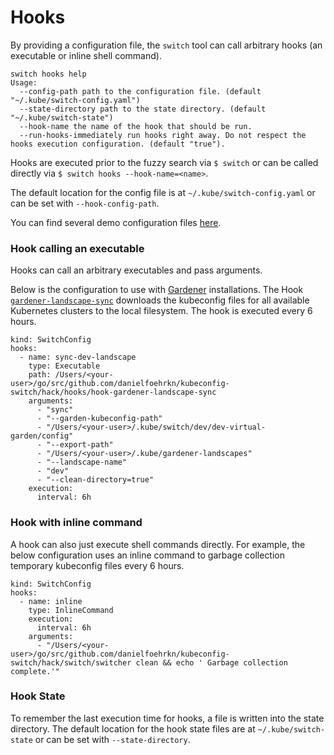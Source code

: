 # Hooks

By providing a configuration file, the `switch` tool can call arbitrary hooks (an executable or inline shell command).

```
switch hooks help
Usage:
  --config-path path to the configuration file. (default "~/.kube/switch-config.yaml")
  --state-directory path to the state directory. (default "~/.kube/switch-state")
  --hook-name the name of the hook that should be run.
  --run-hooks-immediately run hooks right away. Do not respect the hooks execution configuration. (default "true").
```

Hooks are executed prior to the fuzzy search via `$ switch` or can be called directly via `$ switch hooks --hook-name=<name>`.

The default location for the config file is at `~/.kube/switch-config.yaml` or can be set with `--hook-config-path`.
 
You can find several demo configuration files [here](https://github.com/danielfoehrKn/kubeconfig-switch/tree/master/resources/demo-configs).

### Hook calling an executable

Hooks can call an arbitrary executables and pass arguments.

Below is the configuration to use with [Gardener](https://github.com/gardener/gardener) installations.
The Hook [`gardener-landscape-sync`](https://github.com/danielfoehrKn/kubeconfig-switch/tree/master/hooks/gardener-landscape-sync) downloads the 
kubeconfig files for all available Kubernetes clusters to the local filesystem.
The hook is executed every 6 hours. 

```
kind: SwitchConfig
hooks:
  - name: sync-dev-landscape
    type: Executable
    path: /Users/<your-user>/go/src/github.com/danielfoehrkn/kubeconfig-switch/hack/hooks/hook-gardener-landscape-sync
    arguments:
      - "sync"
      - "--garden-kubeconfig-path"
      - "/Users/<your-user>/.kube/switch/dev/dev-virtual-garden/config"
      - "--export-path"
      - "/Users/<your-user>/.kube/gardener-landscapes"
      - "--landscape-name"
      - "dev"
      - "--clean-directory=true"
    execution:
      interval: 6h
```

### Hook with inline command

A hook can also just execute shell commands directly. 
For example, the below configuration uses an inline command to garbage collection temporary kubeconfig files every 6 hours.

```
kind: SwitchConfig
hooks:
  - name: inline
    type: InlineCommand
    execution:
      interval: 6h
    arguments:
      - "/Users/<your-user>/go/src/github.com/danielfoehrkn/kubeconfig-switch/hack/switch/switcher clean && echo ' Garbage collection complete.'"
```

### Hook State

To remember the last execution time for hooks, a file is written into the state directory.
The default location for the hook state files are at `~/.kube/switch-state` or can be set with `--state-directory`.
 
